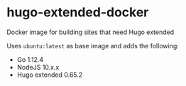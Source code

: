 # hugo-extended-docker

Docker image for building sites that need Hugo extended

Uses `ubuntu:latest` as base image and adds the following:

- Go 1.12.4
- NodeJS 10.x.x
- Hugo extended 0.65.2